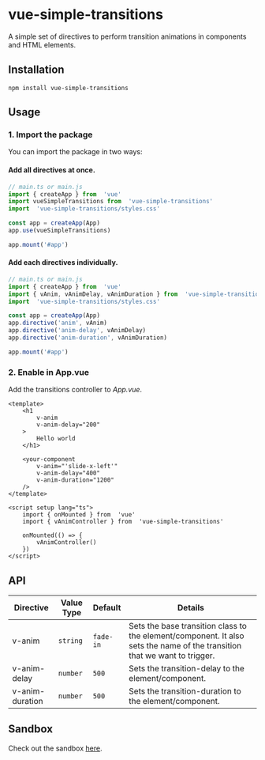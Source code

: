 # vue-simple-transitions
A simple set of directives to perform transition animations in components and HTML elements.

## Installation
`npm install vue-simple-transitions`

## Usage

### 1. Import the package
You can import the package in two ways:

#### Add all directives at once.
```js
// main.ts or main.js
import { createApp } from  'vue'
import vueSimpleTransitions from  'vue-simple-transitions'
import  'vue-simple-transitions/styles.css'

const app = createApp(App)
app.use(vueSimpleTransitions)

app.mount('#app')
```

#### Add each directives individually.
```js
// main.ts or main.js
import { createApp } from  'vue'
import { vAnim, vAnimDelay, vAnimDuration } from  'vue-simple-transitions'
import  'vue-simple-transitions/styles.css'

const app = createApp(App)
app.directive('anim', vAnim)
app.directive('anim-delay', vAnimDelay)
app.directive('anim-duration', vAnimDuration)

app.mount('#app')
```

### 2. Enable in App.vue
Add the transitions controller to *App.vue*.
```vue
<template>
	<h1
		v-anim
		v-anim-delay="200"
	>
		Hello world
	</h1>

	<your-component
		v-anim="'slide-x-left'"
		v-anim-delay="400"
		v-anim-duration="1200"
	/>
</template>

<script setup lang="ts">
	import { onMounted } from  'vue'
	import { vAnimController } from  'vue-simple-transitions'

	onMounted(() => {
		vAnimController()
	})
</script>
```

## API
| Directive | Value Type | Default | Details |
|--|--|--|--|
| v-anim | `string` | `fade-in` | Sets the base transition class to the element/component. It also sets the name of the transition that we want to trigger. |
| v-anim-delay | `number` | `500` | Sets the transition-delay to the element/component. |
| v-anim-duration | `number` | `500` | Sets the transition-duration to the element/component. |

## Sandbox
Check out the sandbox [here](https://github.com/revueltai/vue-simple-transitions/tree/main/example).

